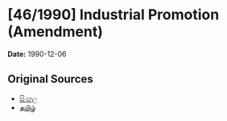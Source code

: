 # [46/1990] Industrial Promotion (Amendment)

**Date:** 1990-12-06

## Original Sources

- [සිංහල](https://documents.gov.lk/view/acts/1990/12/46-1990_S.pdf)
- [தமிழ்](https://documents.gov.lk/view/acts/1990/12/46-1990_T.pdf)
